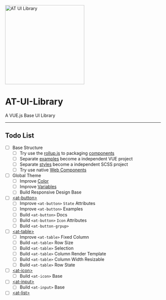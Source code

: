 <img src="https://raw.githubusercontent.com/lanezhao/AT-UI-Library/master/blueprint/icons/icon-at-logo.svg" alt="AT UI Library" width="256" height="256" />


# AT-UI-Library

A VUE.js Base UI Library


--------
## Todo List
* [ ] Base Structure
  * [ ] Try use the [rollup.js](https://rollupjs.org/guide/en/) to packaging [components](./tree/master/components)
  * [ ] Separate [examples](./tree/master/examples) become a independent VUE project
  * [ ] Separate [styles](./tree/master/components/styles) become a independent SCSS project
  * [ ] Try use native [Web Components](https://developer.mozilla.org/en-US/docs/Web/Web_Components)

* [ ] Global Theme
  * [ ] Improve [Color](./blob/master/components/styles/_colors.scss)
  * [ ] Improve [Variables](./blob/master/components/styles/_variables.scss)
  * [ ] Build Responsive Design Base

* [ ] [\<at-button>](./tree/master/components/AtBtuuon)
  * [ ] Improve `<at-button>` `State` Attributes
  * [ ] Improve `<at-button>` Examples
  * [ ] Build `<at-button>` Docs
  * [ ] Build `<at-button>` `Icon` Attributes
  * [ ] Build `<at-button-grpup>`

* [ ] [\<at-table>](./tree/master/components/AtTable)
  * [ ] Improve `<at-table>` Fixed Column
  * [ ] Build `<at-table>` Row Size
  * [ ] Build `<at-table>` Selection
  * [ ] Build `<at-table>` Column Render Template
  * [ ] Build `<at-table>` Column Width Resizable
  * [ ] Build `<at-table>` Row State

* [ ] [\<at-icon>](./tree/master/components/AtIcon)
  * [ ] Build `<at-icon>` Base

* [ ] [\<at-input>](./tree/master/components/AtInput)
  * [ ] Build `<at-input>` Base

* [ ] [\<at-list>](./tree/master/components/AtList)
